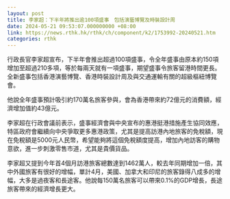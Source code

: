 ```yaml
---
layout: post
title: 李家超：下半年將推出逾100項盛事　包括演藝博覽及時裝設計周
date: 2024-05-21 09:53:07.000000000 +08:00
link: https://news.rthk.hk/rthk/ch/component/k2/1753992-20240521.htm
categories: rthk
---
```


行政長官李家超宣布，下半年會推出超過100項盛事，令全年盛事由原本約150項增加至超過210多項，等於每兩天就有一項盛事，期望盛事令旅客留港時間更長。全新盛事包括香港演藝博覽、香港時裝設計周及與交通運輸有關的超級樞紐博覽會。

他說全年盛事預計吸引約170萬名旅客參與，會為香港帶來約72億元的消費額，經濟增加值約43億元。

李家超在行政會議前表示，盛事經濟會與中央宣布的惠港挺港措施產生協同效應，特區政府會繼續向中央爭取更多惠港政策，尤其是提高訪港內地旅客的免稅額，現在免稅額是5000元人民幣，希望能夠將這個免稅額度提高，增加內地訪客的購物意欲，進一步刺激零售市道，尤其是貴價貨品。

李家超又提到今年首4個月訪港旅客總數達到1462萬人，較去年同期增加一倍，其中外國旅客有很好的增幅，單計4月，美國、加拿大和印尼的旅客錄得八成多的增幅，大多是過夜客和長途客。他說每150萬名旅客可以帶來0.1%的GDP增長，長途旅客帶來的經濟增長更大。
